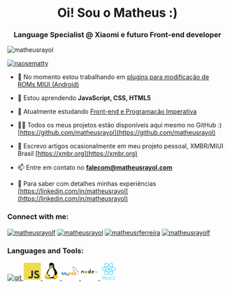 <h1 align="center">Oi! Sou o Matheus :)</h1>
<h3 align="center">Language Specialist @ Xiaomi e futuro Front-end developer</h3>

<p align="left"> <img src="https://komarev.com/ghpvc/?username=matheusrayol&label=Profile%20views&color=0e75b6&style=flat" alt="matheusrayol" /> </p>

<p align="left"> <a href="https://twitter.com/matheusrayolf" target="blank"><img src="https://img.shields.io/twitter/follow/matheusrayolf?logo=twitter&style=for-the-badge" alt="naosematty" /></a> </p>

- 🔭 No momento estou trabalhando em [plugins para modificação de ROMs MIUI (Android)](https://github.com/matheusrayol/srk-plugins)

- 🌱 Estou aprendendo **JavaScript, CSS, HTML5**

- 👯 Atualmente estudando [Front-end e Programação Imperativa](https://github.com/matheusrayol/DH-CTD)

- 👨‍💻 Todos os meus projetos estão disponíveis aqui mesmo no GitHub :) [https://github.com/matheusrayol](https://github.com/matheusrayol)

- 📝 Escrevo artigos ocasionalmente em meu projeto pessoal, XMBR/MIUI Brasil [https://xmbr.org](https://xmbr.org)

- 📫 Entre em contato no **falecom@matheusrayol.com**

- 📄 Para saber com detalhes minhas experiências [https://linkedin.com/in/matheusrayol](https://linkedin.com/in/matheusrayol)

<h3 align="left">Connect with me:</h3>
<p align="left">
<a href="https://twitter.com/matheusrayolf" target="blank"><img align="center" src="https://raw.githubusercontent.com/rahuldkjain/github-profile-readme-generator/master/src/images/icons/Social/twitter.svg" alt="matheusrayolf" height="30" width="40" /></a>
<a href="https://linkedin.com/in/matheusrayol" target="blank"><img align="center" src="https://raw.githubusercontent.com/rahuldkjain/github-profile-readme-generator/master/src/images/icons/Social/linked-in-alt.svg" alt="matheusrayol" height="30" width="40" /></a>
<a href="https://fb.com/matheusrferreira" target="blank"><img align="center" src="https://raw.githubusercontent.com/rahuldkjain/github-profile-readme-generator/master/src/images/icons/Social/facebook.svg" alt="matheusrferreira" height="30" width="40" /></a>
<a href="https://instagram.com/matheusrayolf" target="blank"><img align="center" src="https://raw.githubusercontent.com/rahuldkjain/github-profile-readme-generator/master/src/images/icons/Social/instagram.svg" alt="matheusrayolf" height="30" width="40" /></a>
</p>

<h3 align="left">Languages and Tools:</h3>
<p align="left"> <a href="https://git-scm.com/" target="_blank"> <img src="https://www.vectorlogo.zone/logos/git-scm/git-scm-icon.svg" alt="git" width="40" height="40"/> </a> <a href="https://developer.mozilla.org/en-US/docs/Web/JavaScript" target="_blank"> <img src="https://raw.githubusercontent.com/devicons/devicon/master/icons/javascript/javascript-original.svg" alt="javascript" width="40" height="40"/> </a> <a href="https://www.linux.org/" target="_blank"> <img src="https://raw.githubusercontent.com/devicons/devicon/master/icons/linux/linux-original.svg" alt="linux" width="40" height="40"/> </a> <a href="https://www.mysql.com/" target="_blank"> <img src="https://raw.githubusercontent.com/devicons/devicon/master/icons/mysql/mysql-original-wordmark.svg" alt="mysql" width="40" height="40"/> </a> <a href="https://nodejs.org" target="_blank"> <img src="https://raw.githubusercontent.com/devicons/devicon/master/icons/nodejs/nodejs-original-wordmark.svg" alt="nodejs" width="40" height="40"/> </a> <a href="https://reactjs.org/" target="_blank"> <img src="https://raw.githubusercontent.com/devicons/devicon/master/icons/react/react-original-wordmark.svg" alt="react" width="40" height="40"/> </a> </p>
